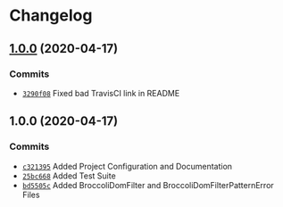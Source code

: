 # Changelog

## [1.0.0](https://github.com/atsjj/broccoli-dom-filter/compare/1.0.0...1.0.0) (2020-04-17)

### Commits

* [`3290f08`](https://github.com/atsjj/broccoli-dom-filter/commit/3290f08664ebf6b9519bcc2c13ad1234a068e7fb) Fixed bad TravisCI link in README
## 1.0.0 (2020-04-17)

### Commits

* [`c321395`](https://github.com/atsjj/broccoli-dom-filter/commit/c32139504a63b68944ccc29f12cf0aebe8df56bd) Added Project Configuration and Documentation
* [`25bc668`](https://github.com/atsjj/broccoli-dom-filter/commit/25bc668c8fc192aa9076d05550992bc49219ceed) Added Test Suite
* [`bd5505c`](https://github.com/atsjj/broccoli-dom-filter/commit/bd5505c2bc295e1837109d5f79a6dd9cc022f0ae) Added BroccoliDomFilter and BroccoliDomFilterPatternError Files
